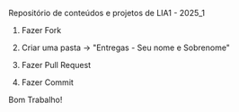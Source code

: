 Repositório de conteúdos e projetos de LIA1 - 2025_1


1. Fazer Fork

2. Criar uma pasta -> "Entregas - Seu nome e Sobrenome"

3. Fazer Pull Request

4. Fazer Commit


Bom Trabalho!
